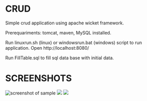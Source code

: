 # CRUD
Simple crud application using apache wicket framework.

Prerequariments: tomcat, maven, MySQL installed.

Run linuxrun.sh (linux) or windowsrun.bat (windows) script to run application.
Open http://localhost:8080/

Run FillTable.sql to fill sql data base with initial data.
# SCREENSHOTS
![screenshot of sample](http://dl3.joxi.net/drive/2017/09/29/0020/1866/1316682/82/0ee53cf7df.jpg)
<a href="http://joxi.ru/8An9qGjfqROol2" target="_blank"><img src="http://dl3.joxi.net/drive/2017/09/29/0020/1866/1316682/82/0ee53cf7df.jpg" border="0"></a>
<a href="http://joxi.ru/12MN6Bvt4K5g0A" target="_blank"><img src="http://dl4.joxi.net/drive/2017/09/29/0020/1866/1316682/82/823a5e1545.jpg" border="0"></a>
